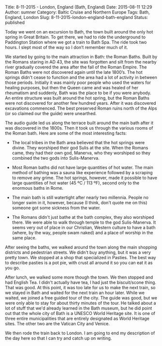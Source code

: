 Title: 8-11-2015 - London, England (Bath, England)
Date: 2015-08-11 12:29
Author: sumner
Category: Baltic Cruise and Northern Europe
Tags: Bath, England, London
Slug: 8-11-2015-london-england-bath-england
Status: published

Today we went on an excursion to Bath, the town built around the only hot spring
in Great Britain. To get there, we had to ride the underground to Paddington
Station where we got a train to Bath Spa. The ride took two hours. I slept most
of the way so I don’t remember much of it.

We started by going to the main attraction in Bath: the Roman Baths.  Built by
the Romans staring in AD 43, the site was forgotten and silt from the nearby
river gradually covered the area after the fall of the Roman Empire. The Roman
Baths were not discovered again until the late 1800’s. The hot springs didn't
cease to function and the area had a lot of activity in between those periods.
Initially it was mainly poor people who used the waters for healing purposes,
but then the Queen came and was healed of her rheumatism and suddenly, Bath was
the place to be if you were anybody. An entire structure was built around the
hot spring, but the Roman Baths were not discovered for another few hundred
years. After it was discovered excavations commenced. The best preserved Roman
ruins north of the Alps (or so claimed our the guide) were unearthed.

The audio guide led us along the terrace built around the main bath after it was
discovered in the 1800s. Then it took us through the various rooms of the Roman
bath. Here are some of the most interesting facts:

-   The local tribes in the Bath area believed that the hot springs were divine.
    They worshiped their god Sulis at the site. When the Romans came, they had
    their own god, Manerva, who they worshiped so they combined the two gods
    into Sulis-Manerva.

-   Most Roman baths did not have large quantities of hot water. The main method
    of bathing was a sauna like experience followed by a scraping to remove any
    grime. The hot springs, however, made it possible to have large quantities
    of hot water (45 ºC / 113 ºF), second only to the enormous baths in Rome.

-   The main bath is still watertight after nearly two millennia. People no
    longer swim in it, however, because (I think, don't quote me on this)
    someone got some sickness from the water.

-   The Romans didn't just bathe at the bath complex, they also worshiped there.
    We were able to walk through temple to the god Sulis-Manerva. It seems very
    out of place in our Christian, Western culture to have a bath (where, by the
    way, people swam naked) and a place of worship in the same place.

After seeing the baths, we walked around the town along the main shopping
districts and pedestrian streets. We didn't buy anything, but it was a very
pretty town. We stopped at a shop that specialized in Pasties. The best way to
describe pasties is a pot pie, with crust all around it so you can eat it as you
go.

After lunch, we walked some more though the town. We then stopped and had
English Tea. I didn't actually have tea, I had just the biscuit/scone thing.
That was good. At this point, it was too late for us to make the next train, so
we stayed in Bath and waited for the next train an hour later. While we waited,
we joined a free guided tour of the city. The guide was good, but we were only
able to stay for about thirty minutes of the tour. He talked about a lot of
stuff that we'd already learned in the Bath museum, but he did point out that
the whole city of Bath is a UNESCO World Heritage site. It is one of three
entire municipalities that are entirely designated as World Heritage sites. The
other two are the Vatican City and Venice.

We then rode the train back to London. I am going to end my description of the
day here so that I can try and catch up on writing.
